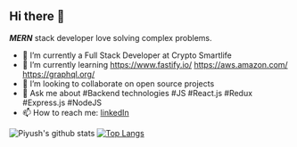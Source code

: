 
 <!-- **pr2897** is a ✨ _special_ ✨ repository because its `README.md` (this file) appears on your GitHub profile.-->

## Hi there 👋  

 ***MERN***  stack developer 
love solving complex problems.

- 🔭 I’m currently a Full Stack Developer at Crypto Smartlife
- 🌱 I’m currently learning https://www.fastify.io/ https://aws.amazon.com/ https://graphql.org/
- 👯 I’m looking to collaborate on open source projects
- 💬 Ask me about #Backend technologies #JS #React.js #Redux #Express.js #NodeJS
- 📫 How to reach me: [linkedIn](https://www.linkedin.com/in/piyushrajkhg/)

![Piyush's github stats](https://github-readme-stats.vercel.app/api?username=pr2897&show_icons=true&theme=dark)    [![Top Langs](https://github-readme-stats.vercel.app/api/top-langs/?username=pr2897&show_icons=true&theme=dark)](https://github.com/pr2897)




  
